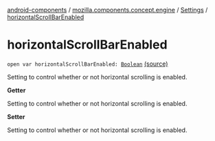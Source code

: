 [android-components](../../index.md) / [mozilla.components.concept.engine](../index.md) / [Settings](index.md) / [horizontalScrollBarEnabled](./horizontal-scroll-bar-enabled.md)

# horizontalScrollBarEnabled

`open var horizontalScrollBarEnabled: `[`Boolean`](https://kotlinlang.org/api/latest/jvm/stdlib/kotlin/-boolean/index.html) [(source)](https://github.com/mozilla-mobile/android-components/blob/master/components/concept/engine/src/main/java/mozilla/components/concept/engine/Settings.kt#L111)

Setting to control whether or not horizontal scrolling is enabled.

**Getter**

Setting to control whether or not horizontal scrolling is enabled.

**Setter**

Setting to control whether or not horizontal scrolling is enabled.

